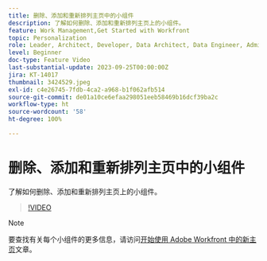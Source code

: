 ```yaml
---
title: 删除、添加和重新排列主页中的小组件
description: 了解如何删除、添加和重新排列主页上的小组件。
feature: Work Management,Get Started with Workfront
topic: Personalization
role: Leader, Architect, Developer, Data Architect, Data Engineer, Admin, User
level: Beginner
doc-type: Feature Video
last-substantial-update: 2023-09-25T00:00:00Z
jira: KT-14017
thumbnail: 3424529.jpeg
exl-id: c4e26745-7fdb-4ca2-a968-b1f062afb514
source-git-commit: de01a10ce6efaa298051eeb58469b16dcf39ba2c
workflow-type: ht
source-wordcount: '58'
ht-degree: 100%

---
```


# 删除、添加和重新排列主页中的小组件

了解如何删除、添加和重新排列主页上的小组件。

>[!VIDEO](https://video.tv.adobe.com/v/3448983/?quality=12&learn=on&enablevpops&captions=chi_hans)


>[!NOTE]
>
> 要查找有关每个小组件的更多信息，请访问[开始使用 Adobe Workfront 中的新主页](https://experienceleague.adobe.com/docs/workfront/using/basics/home/new-home/get-started-with-new-home.html?lang=zh-Hans)文章。

